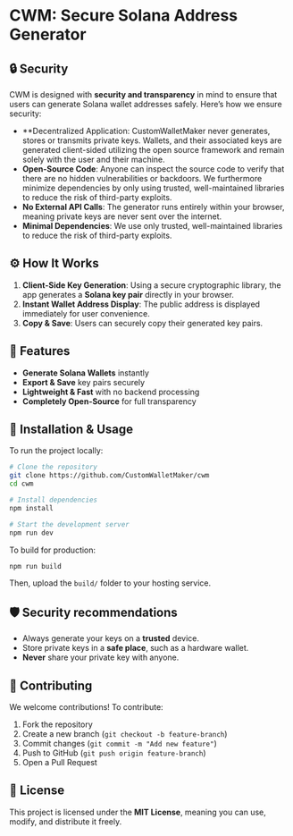 # CWM: Secure Solana Address Generator

## 🔒 Security

CWM is designed with **security and transparency** in mind to ensure that users can generate Solana wallet addresses safely. Here’s how we ensure security:

- **Decentralized Application: CustomWalletMaker never generates, stores or transmits private keys. Wallets, and their associated keys are generated client-sided utilizing the open source framework and remain solely with the user and their machine.
- **Open-Source Code**: Anyone can inspect the source code to verify that there are no hidden vulnerabilities or backdoors. We furthermore minimize dependencies by only using trusted, well-maintained libraries to reduce the risk of third-party exploits.
- **No External API Calls**: The generator runs entirely within your browser, meaning private keys are never sent over the internet.
- **Minimal Dependencies**: We use only trusted, well-maintained libraries to reduce the risk of third-party exploits.

## ⚙️ How It Works

1. **Client-Side Key Generation**: Using a secure cryptographic library, the app generates a **Solana key pair** directly in your browser.
2. **Instant Wallet Address Display**: The public address is displayed immediately for user convenience.
3. **Copy & Save**: Users can securely copy their generated key pairs.

## 🚀 Features

- **Generate Solana Wallets** instantly
- **Export & Save** key pairs securely
- **Lightweight & Fast** with no backend processing
- **Completely Open-Source** for full transparency

## 🔧 Installation & Usage

To run the project locally:

```sh
# Clone the repository
git clone https://github.com/CustomWalletMaker/cwm
cd cwm

# Install dependencies
npm install

# Start the development server
npm run dev
```

To build for production:

```sh
npm run build
```

Then, upload the `build/` folder to your hosting service.

## 🛡️ Security recommendations

- Always generate your keys on a **trusted** device.
- Store private keys in a **safe place**, such as a hardware wallet.
- **Never** share your private key with anyone.

## 🤝 Contributing

We welcome contributions! To contribute:

1. Fork the repository
2. Create a new branch (`git checkout -b feature-branch`)
3. Commit changes (`git commit -m "Add new feature"`)
4. Push to GitHub (`git push origin feature-branch`)
5. Open a Pull Request

## 📜 License

This project is licensed under the **MIT License**, meaning you can use, modify, and distribute it freely.

